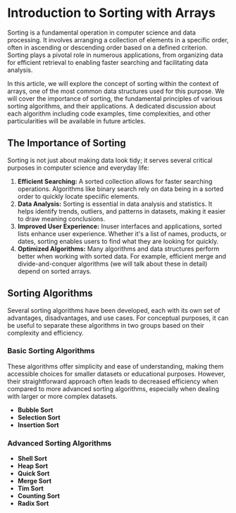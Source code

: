 # Introduction to Sorting with Arrays
Sorting is a fundamental operation in computer science and data processing. It involves arranging a collection of elements in a specific order, often in ascending or descending order based on a defined criterion. Sorting plays a pivotal role in numerous applications, from organizing data for efficient retrieval to enabling faster searching and facilitating data analysis.

In this article, we will explore the concept of sorting within the context of arrays, one of the most common data structures used for this purpose. We will cover the importance of sorting, the fundamental principles of various sorting algorithms, and their applications. A dedicated discussion about each algorithm including code examples, time complexities, and other particularities will be available in future articles. 

## The Importance of Sorting
Sorting is not just about making data look tidy; it serves several critical purposes in computer science and everyday life:

1. **Efficient Searching:** A sorted collection allows for faster searching operations. Algorithms like binary search rely on data being in a sorted order to quickly locate speciific elements.
2. **Data Analysis:** Sorting is essential in data analysis and statistics. It helps identify trends, outliers, and patterns in datasets, making it easier to draw meaning conclusions.
3. **Improved User Experience:** Inuser interfaces and applications, sorted lists enhance user experience. Whether it's a list of names, products, or dates, sorting enables users to find what they are looking for quickly.
4. **Optimized Algorithms:** Many algorithms and data structures perform better when working with sorted data. For example, efficient merge and divide-and-conquer algorithms (we will talk about these in detail) depend on sorted arrays.

## Sorting Algorithms
Several sorting algorithms have been developed, each with its own set of advantages, disadvantages, and use cases. For conceptual purposes, it can be useful to separate these algorithms in two groups based on their complexity and efficiency.

### Basic Sorting Algorithms
These algorithms offer simplicity and ease of understanding, making them accessible choices for smaller datasets or educational purposes. However, their straightforward approach often leads to decreased efficiency when compared to more advanced sorting algorithms, especially when dealing with larger or more complex datasets.
- **Bubble Sort**
- **Selection Sort**
- **Insertion Sort**
   
### Advanced Sorting Algorithms
-  **Shell Sort**
-  **Heap Sort**
-  **Quick Sort**
-  **Merge Sort**
-  **Tim Sort**
-  **Counting Sort**
-  **Radix Sort**

<!--
## Sorting Applications
Sorting is used in a wide range of applications including:
-->
